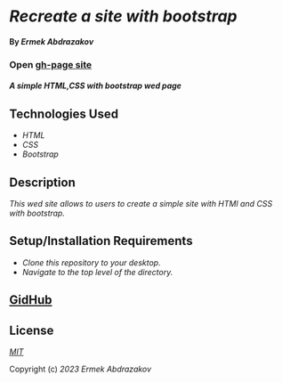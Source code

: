 # _Recreate a site with bootstrap_

#### By _Ermek Abdrazakov_

### Open [gh-page site](https://eabdrazakov.github.io/BootstrapProject/)

#### _A simple HTML,CSS with bootstrap wed page_

## Technologies Used

* _HTML_
* _CSS_
* _Bootstrap_


## Description

_This wed site allows to users to create a simple site with HTMl and CSS with bootstrap._

## Setup/Installation Requirements

* _Clone this repository to your desktop._
* _Navigate to the top level of the directory._

## [GidHub](https://github.com/Eabdrazakov?tab=repositories)


## License

_[MIT](https://en.wikipedia.org/wiki/MIT_License)_

Copyright (c) _2023_ _Ermek Abdrazakov_
